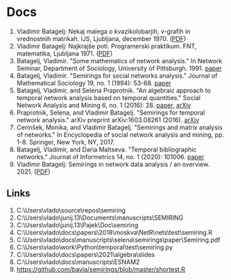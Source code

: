 # Docs

1. Vladimir Batagelj: Nekaj malega o kvazikolobarjih, v-grafih in vrednostnih matrikah. IJS, Ljubljana, december 1970. ([PDF](v-grafi.pdf))
3. Vladimir Batagelj: Najkrajše poti. Programerski praktikum. FNT, matematika, Ljubljana 1971. ([PDF](najPoti.pdf))
4. Batagelj, Vladimir. "Some mathematics of network analysis." In Network Seminar, Department of Sociology, University of Pittsburgh. 1991. [paper](https://d1wqtxts1xzle7.cloudfront.net/109627284/report-libre.pdf)
5. Batagelj, Vladimir. "Semirings for social networks analysis." Journal of Mathematical Sociology 19, no. 1 (1994): 53-68. [paper](https://www.tandfonline.com/doi/pdf/10.1080/0022250X.1994.9990135)
6. Batagelj, Vladimir, and Selena Praprotnik. "An algebraic approach to temporal network analysis based on temporal quantities." Social Network Analysis and Mining 6, no. 1 (2016): 28. [paper](https://link.springer.com/article/10.1007/s13278-016-0330-4), [arXiv](https://arxiv.org/pdf/1505.01569)
7. Praprotnik, Selena, and Vladimir Batagelj. "Semirings for temporal network analysis." arXiv preprint arXiv:1603.08261 (2016). [arXiv](https://arxiv.org/abs/1603.08261)
8. Cerinšek, Monika, and Vladimir Batagelj. "Semirings and matrix analysis of networks." In Encyclopedia of social network analysis and mining, pp. 1-8. Springer, New York, NY, 2017.
9. Batagelj, Vladimir, and Daria Maltseva. "Temporal bibliographic networks." Journal of Informetrics 14, no. 1 (2020): 101006. [paper](https://www.sciencedirect.com/science/article/pii/S1751157719301439)
2. Vladimir Batagelj: Semirings in network data analysis / an overview. 2021. ([PDF](semirings.pdf))


## Links

1. C:\Users\vlado\source\repos\semiring
2. C:\Users\vlado\junij.13\Documents\manuscripts\SEMIRING
3. C:\Users\vlado\junij.13\Pajek\Doc\semiring
4. C:\Users\vlado\docs\papers\2018\moskva\NetR\nets\test\semiring.R
5. C:\Users\vlado\docs\manuscripts\selena\semirings\paper\Semiring.pdf
6. C:\Users\vlado\work\Python\temporal\test\semiring.py
7. C:\Users\vlado\docs\papers\2021\algebra\slides
8. C:\Users\vlado\docs\manuscripts\ESNAM2
9. https://github.com/bavla/semirings/blob/master/shortest.R
